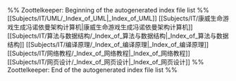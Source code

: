 %% Zoottelkeeper: Beginning of the autogenerated index file list  %%
 [[Subjects/IT/UML/_Index_of_UML|_Index_of_UML]]
 [[Subjects/IT/康威生命游戏生成冯诺依曼架构计算机|康威生命游戏生成冯诺依曼架构计算机]]
 [[Subjects/IT/算法与数据结构/_Index_of_算法与数据结构|_Index_of_算法与数据结构]]
 [[Subjects/IT/编译原理/_Index_of_编译原理|_Index_of_编译原理]]
 [[Subjects/IT/网络教程/_Index_of_网络教程|_Index_of_网络教程]]
 [[Subjects/IT/网页设计/_Index_of_网页设计|_Index_of_网页设计]]
%% Zoottelkeeper: End of the autogenerated index file list  %%

